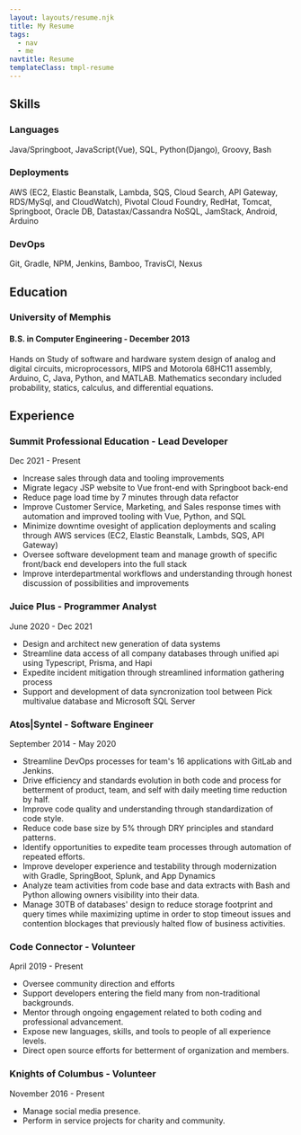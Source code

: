 ```yaml
---
layout: layouts/resume.njk
title: My Resume
tags:
  - nav
  - me
navtitle: Resume
templateClass: tmpl-resume
---
```


## Skills
### Languages
Java/Springboot, JavaScript(Vue), SQL, Python(Django), Groovy, Bash

### Deployments
AWS (EC2, Elastic Beanstalk, Lambda, SQS, Cloud Search, API Gateway, RDS/MySql, and CloudWatch),  Pivotal Cloud Foundry, RedHat, Tomcat, Springboot, Oracle DB, Datastax/Cassandra NoSQL, JamStack, Android, Arduino

### DevOps
Git, Gradle, NPM, Jenkins, Bamboo, TravisCI, Nexus


## Education
### University of Memphis
#### B.S. in Computer Engineering - December 2013

Hands on Study of software and hardware system design of analog and digital circuits, microprocessors, MIPS and Motorola 68HC11 assembly, Arduino, C, Java, Python, and MATLAB. Mathematics secondary included probability, statics, calculus, and differential equations.

##  Experience

### Summit Professional Education - Lead Developer
Dec 2021 - Present

+ Increase sales through data and tooling improvements
+ Migrate legacy JSP website to Vue front-end with Springboot back-end
+ Reduce page load time by 7 minutes through data refactor
+ Improve Customer Service, Marketing, and Sales response times with automation and improved tooling with Vue, Python, and SQL
+ Minimize downtime ovesight of application deployments and scaling through AWS services (EC2, Elastic Beanstalk, Lambds, SQS, API Gateway)
+ Oversee software development team and manage growth of specific front/back end developers into the full stack
+ Improve interdepartmental workflows and understanding through honest discussion of possibilities and improvements

### Juice Plus - Programmer Analyst
June 2020 - Dec 2021

+ Design and architect new generation of data systems
+ Streamline data access of all company databases through unified api using Typescript, Prisma, and Hapi
+ Expedite incident mitigation through streamlined information gathering process
+ Support and development of data syncronization tool between Pick multivalue database and Microsoft SQL Server

### Atos|Syntel - Software Engineer
September 2014 - May 2020

+ Streamline DevOps processes for team's 16 applications with GitLab and Jenkins.
+ Drive efficiency and standards evolution in both code and process for betterment of product, team, and self with daily meeting time reduction by half.
+ Improve code quality and understanding through standardization of code style.
+ Reduce code base size by 5% through DRY principles and standard patterns.
+ Identify opportunities to expedite team processes through automation of repeated efforts.
+ Improve developer experience and testability through modernization with Gradle, SpringBoot, Splunk, and App Dynamics
+ Analyze team activities from code base and data extracts with Bash and Python allowing owners visibility into their data.
+ Manage 30TB of databases' design to reduce storage footprint and query times while maximizing uptime in order to stop timeout issues and contention blockages that previously halted flow of business activities.

### Code Connector - Volunteer
April 2019 - Present
+ Oversee community direction and efforts
+ Support developers entering the field many from non-traditional backgrounds.
+ Mentor through ongoing engagement related to both coding and professional advancement.
+ Expose new languages, skills, and tools to people of all experience levels.
+ Direct open source efforts for betterment of organization and members.

###  Knights of Columbus - Volunteer
November 2016 - Present

+ Manage social media presence.
+ Perform in service projects for charity and community.
